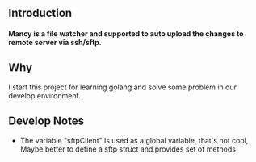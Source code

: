 ## Introduction

#### Mancy is a file watcher and supported to auto upload the changes to remote server via ssh/sftp.

## Why

I start this project for learning golang and solve some problem in our develop environment.

## Develop Notes
* The variable "sftpClient" is used as a global variable, that's not cool, Maybe better to define a sftp struct and provides set of methods
